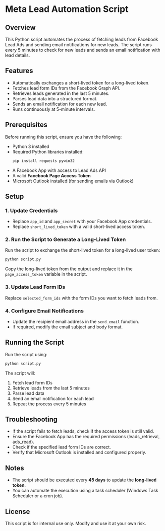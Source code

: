 # Meta Lead Automation Script

## Overview
This Python script automates the process of fetching leads from Facebook Lead Ads and sending email notifications for new leads. The script runs every 5 minutes to check for new leads and sends an email notification with lead details.

## Features
- Automatically exchanges a short-lived token for a long-lived token.
- Fetches lead form IDs from the Facebook Graph API.
- Retrieves leads generated in the last 5 minutes.
- Parses lead data into a structured format.
- Sends an email notification for each new lead.
- Runs continuously at 5-minute intervals.

## Prerequisites
Before running this script, ensure you have the following:

- Python 3 installed
- Required Python libraries installed:
  ```bash
  pip install requests pywin32
  ```
- A Facebook App with access to Lead Ads API
- A valid **Facebook Page Access Token**
- Microsoft Outlook installed (for sending emails via Outlook)

## Setup
### 1. Update Credentials
- Replace `app_id` and `app_secret` with your Facebook App credentials.
- Replace `short_lived_token` with a valid short-lived access token.

### 2. Run the Script to Generate a Long-Lived Token
Run the script to exchange the short-lived token for a long-lived user token:
```bash
python script.py
```
Copy the long-lived token from the output and replace it in the `page_access_token` variable in the script.

### 3. Update Lead Form IDs
Replace `selected_form_ids` with the form IDs you want to fetch leads from.

### 4. Configure Email Notifications
- Update the recipient email address in the `send_email` function.
- If required, modify the email subject and body format.

## Running the Script
Run the script using:
```bash
python script.py
```
The script will:
1. Fetch lead form IDs
2. Retrieve leads from the last 5 minutes
3. Parse lead data
4. Send an email notification for each lead
5. Repeat the process every 5 minutes

## Troubleshooting
- If the script fails to fetch leads, check if the access token is still valid.
- Ensure the Facebook App has the required permissions (leads_retrieval, ads_read).
- Check if the specified lead form IDs are correct.
- Verify that Microsoft Outlook is installed and configured properly.

## Notes
- The script should be executed every **45 days** to update the **long-lived token**.
- You can automate the execution using a task scheduler (Windows Task Scheduler or a cron job).

## License
This script is for internal use only. Modify and use it at your own risk.

